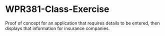 # WPR381-Class-Exercise
Proof of concept for an application that requires details to be entered, then displays that information for insurance companies.